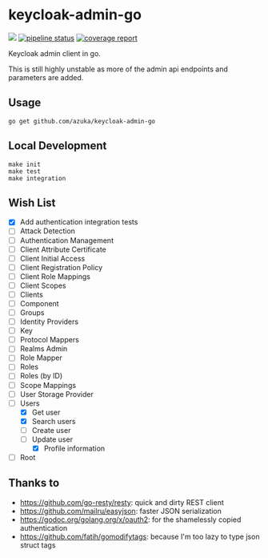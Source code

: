 # keycloak-admin-go

[![](https://godoc.org/github.com/azuka/keycloak-admin-go/keycloak?status.svg)](http://godoc.org/github.com/azuka/keycloak-admin-go/keycloak)
[![pipeline status](https://gitlab.com/Azuka/keycloak-admin-go/badges/master/pipeline.svg)](https://gitlab.com/Azuka/keycloak-admin-go/commits/master)
[![coverage report](https://gitlab.com/Azuka/keycloak-admin-go/badges/master/coverage.svg)](https://gitlab.com/Azuka/keycloak-admin-go/commits/master)


Keycloak admin client in go.

This is still highly unstable as more of the admin api endpoints and parameters are added.

## Usage
```shell
go get github.com/azuka/keycloak-admin-go
```

## Local Development
```shell
make init
make test
make integration
```

## Wish List
- [x] Add authentication integration tests
- [ ] Attack Detection
- [ ] Authentication Management
- [ ] Client Attribute Certificate
- [ ] Client Initial Access
- [ ] Client Registration Policy
- [ ] Client Role Mappings
- [ ] Client Scopes
- [ ] Clients
- [ ] Component
- [ ] Groups
- [ ] Identity Providers
- [ ] Key
- [ ] Protocol Mappers
- [ ] Realms Admin
- [ ] Role Mapper
- [ ] Roles
- [ ] Roles (by ID)
- [ ] Scope Mappings
- [ ] User Storage Provider
- [ ] Users
  - [x] Get user
  - [x] Search users
  - [ ] Create user
  - [ ] Update user
    - [x] Profile information
- [ ] Root

## Thanks to
- https://github.com/go-resty/resty: quick and dirty REST client
- https://github.com/mailru/easyjson: faster JSON serialization
- https://godoc.org/golang.org/x/oauth2: for the shamelessly copied authentication
- https://github.com/fatih/gomodifytags: because I'm too lazy to type json struct tags